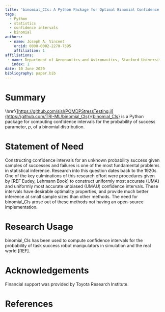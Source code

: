 ```yaml
---
title: 'binomial_CIs: A Python Package for Optimal Binomial Confidence Intervals'
tags:
  - Python
  - statistics
  - confidence intervals
  - binomial
authors:
  - name: Joseph A. Vincent
    orcid: 0000-0002-2270-7395
    affiliation: 1
affiliations:
 - name: Department of Aeronautics and Astronautics, Stanford University
   index: 1
date: 10 June 2020
bibliography: paper.bib
---
```




# Summary

\href{[https://github.com/sisl/POMDPStressTesting.jl](https://github.com/TRI-ML/binomial_CIs)}{binomial_CIs} is a Python package for computing confidence intervals for the probability of success parameter, $p$, of a binomial distribution.



# Statement of Need

Constructing confidence intervals for an unknown probability success given samples of successes and failures is one of the most fundamental problems in statistical inference.
Research into this question dates back to the 1920s.
One of the key culminations of this research effort were procedures given by [REF Eudey, Lehmann Book] to construct uniformly most accurate (UMA) and uniformly most accurate unbiased (UMAU) confidence intervals.
These intervals have desirable optimality properties, and provide much better inference at small sample sizes than other methods.
The need for binomial_CIs arose out of these methods not having an open-source implementation.



# Research Usage

binomial_CIs has been used to compute confidence intervals for the probability of task success robot manipulators in simulation and the real world [REF].



# Acknowledgements

Financial support was provided by Toyota Research Institute.



# References
